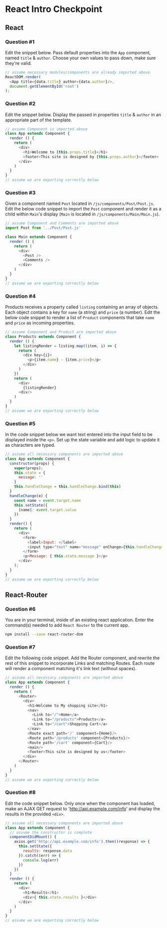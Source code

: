 # React Intro Checkpoint

## React

### Question #1

Edit the snippet below. Pass default properties into the `App` component, named `title` & `author`. Choose your own values to pass down, make sure they're valid.

```js
// assume necessary modules/components are already imported above
ReactDOM.render(
  <App title={data.title} author={data.author}/>,
  document.getElementById('root')
);
```

### Question #2

Edit the snippet below. Display the passed in properties `title` & `author` in an appropriate part of the template.

```js
// assume Component is imported above
class App extends Component {
  render () {
    return (
      <div>
        <h1>Welcome to {this.props.title}</h1>
        <footer>This site is designed by {this.props.author}</footer>
      </div>
    )
  }
}
// assume we are exporting correctly below
```

### Question #3

Given a component named `Post` located in `/js/components/Post/Post.js`. Edit the below code snippet to import the `Post` component and render it as a child within `Main`'s display (`Main` is located in `/js/components/Main/Main.js`).

```js
// assume Component and Comments are imported above
import Post from '../Post/Post.js'

class Main extends Component {
  render () {
    return (
      <div>
        <Post />
        <Comments />
      </div>
    )
  }
}
// assume we are exporting correctly below
```

### Question #4

Products receives a property called `listing` containing an array of objects. Each object contains a key for `name` (a string) and `price` (a number). Edit the below code snippet to render a list of `Product` components that take `name` and `price` as incoming properties.

```js
// assume Component and Product are imported above
class Products extends Component {
  render () {
    let listingRender = listing.map((item, i) => {
      return (
        <div key={i}>
          <p>{item.name} - {item.price}</p>
        </div>
      )
    })
    return (
      <div>
        {listingRender}
      <div/>
    )
  }
}
// assume we are exporting correctly below
```

### Question #5

In the code snippet below we want text entered into the input field to be displayed inside the `<p>`. Set up the state variable and add logic to update it as characters are typed.

```js
// assume all necessary components are imported above
class App extends Component {
  constructor(props) {
    super(props);
    this.state = {
      message: ''
    }
    this.handleChange = this.handleChange.bind(this)
  }
  handleChange(e) {
    const name = event.target.name
    this.setState({
      [name]: event.target.value
    })
  }
  render() {
    return (
      <div>
        <form>
          <label>Input: </label>
          <input type="text" name="message" onChange={this.handleChange}/>
        </form>
        <p>Message: { this.state.message }</p>
      </div>
    );
  }
}
// assume we are exporting correctly below
```

## React-Router

### Question #6

You are in your terminal, inside of an existing react application. Enter the command(s) needed to add `React Router` to the current app.

```bash
npm install --save react-router-dom
```

### Question #7

Edit the following code snippet. Add the Router component, and rewrite the rest of this snippet to incorporate Links and matching Routes. Each route will render a component matching it's link text (without spaces).

```js
// assume all necessary components are imported above
class App extends Component {
  render () {
    return (
      <Router>
        <div>
          <h1>Welcome to My shopping site</h1>
          <nav>
            <Link to="/">Home</a>
            <Link to="/products">Products</a>
            <Link to="/cart">Shopping Cart</a>
          </nav>
          <Route exact path='/' component={Home}/>
          <Route path='/products' component={Products}/>
          <Route path='/cart' component={Cart}/>
          <main/>
          <footer>This site is designed by us</footer>
        </div>
      </Router>
    )
  }
}
// assume we are exporting correctly below
```

### Question #8

Edit the code snippet below. Only once when the component has loaded, make an AJAX GET request to 'http://api.example.com/info' and display the results in the provided `<div>`.

```js
// assume all necessary components are imported above
class App extends Component {
  // assume the constructor is complete
  componentDidMount() {
    axios.get('http://api.example.com/info').then((response) => {
      this.setState({
        results: response.data
      }).catch((err) => {
        console.log(err)
      })
    })
  }
  render () {
    return (
      <div>
        <h1>Results</h1>
        <div>{ this.state.results }</div>
      </div>
    )
  }
}
// assume we are exporting correctly below
```